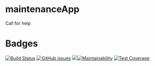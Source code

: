 # maintenanceApp
Call for help

# Badges
[![Build Status](https://travis-ci.org/chidioguejiofor/maintenanceApp.svg?branch=develop)](https://travis-ci.org/chidioguejiofor/maintenanceApp) 
[![GitHub issues](https://img.shields.io/github/issues/chidioguejiofor/maintenanceApp.svg)](https://github.com/chidioguejiofor/maintenanceApp/issues) 
[![](https://img.shields.io/badge/Author-Oguejiofor%20Chidiebere-orange.svg)](https://img.shields.io/badge/Author-Oguejiofor%20Chidiebere-orange.svg)[![Maintainability](https://api.codeclimate.com/v1/badges/31f450e6956a71d3e832/maintainability)](https://codeclimate.com/github/chidioguejiofor/maintenanceApp/maintainability) [![Test Coverage](https://api.codeclimate.com/v1/badges/31f450e6956a71d3e832/test_coverage)](https://codeclimate.com/github/chidioguejiofor/maintenanceApp/test_coverage) 


